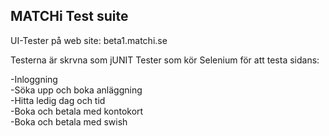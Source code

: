 MATCHi Test suite
----------------------------------
UI-Tester på web site: beta1.matchi.se

Testerna är skrvna som jUNIT Tester som kör Selenium för att testa sidans:

-Inloggning<br>
-Söka upp och boka anläggning<br>
-Hitta ledig dag och tid<br>
-Boka och betala med kontokort<br>
-Boka och betala med swish<br>
